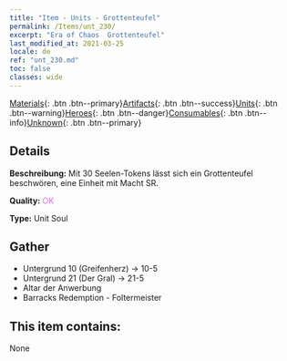 ```yaml
---
title: "Item - Units - Grottenteufel"
permalink: /Items/unt_230/
excerpt: "Era of Chaos  Grottenteufel"
last_modified_at: 2021-03-25
locale: de
ref: "unt_230.md"
toc: false
classes: wide
---
```

 [Materials](/de/Items/){: .btn .btn--primary}[Artifacts](/de/Items/Artifacts/){: .btn .btn--success}[Units](/de/Items/Units/){: .btn .btn--warning}[Heroes](/de/Items/Heroes/){: .btn .btn--danger}[Consumables](/de/Items/Consumables/){: .btn .btn--info}[Unknown](/de/Items/Unknown/){: .btn .btn--primary}

## Details
 **Beschreibung:** Mit 30 Seelen-Tokens lässt sich ein Grottenteufel beschwören, eine Einheit mit Macht SR.

 **Quality:** <span style="color: #DA70D6">OK</span>

 **Type:** Unit Soul

## Gather

*    Untergrund 10 (Greifenherz) -> 10-5 
*    Untergrund 21 (Der Gral) -> 21-5 
*    Altar der Anwerbung 
*    Barracks Redemption - Foltermeister 

## This item contains:

  None

